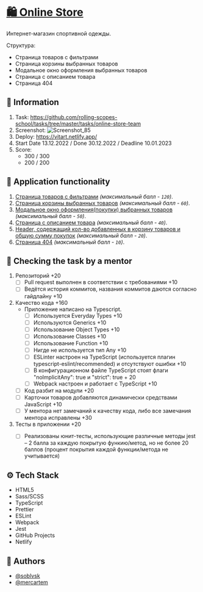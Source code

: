 # [🛍️ Online Store](https://vitart.netlify.app/)

Интернет-магазин спортивной одежды. 

Структура:
- Страница товаров с фильтрами
- Страница корзины выбранных товаров
- Модальное окно оформления выбранных товаров
- Страница с описанием товара
- Страница 404

## 📜 Information

1. Task: https://github.com/rolling-scopes-school/tasks/tree/master/tasks/online-store-team
2. Screenshot: ![Screenshot_85](https://user-images.githubusercontent.com/104028304/210073824-44dc0f00-877b-40d4-8e87-30091f221b91.png)
3. Deploy: https://vitart.netlify.app/
4. Start Date 13.12.2022 / Done 30.12.2022 / Deadline 10.01.2023
5. Score: 
    - 300 / 300
    - 200 / 200

## 📌 Application functionality

1. [Страница товаров с фильтрами](https://github.com/rolling-scopes-school/tasks/blob/master/tasks/online-store-team/modules/store-page.md) _(максимальный балл - `120`)_.
2. [Страница корзины выбранных товаров](https://github.com/rolling-scopes-school/tasks/blob/master/tasks/online-store-team/modules/cart-page.md) _(максимальный балл - `60`)_.
3. [Модальное окно оформления(покупки) выбранных товаров](https://github.com/rolling-scopes-school/tasks/blob/master/tasks/online-store-team/modules/purchase-modal.md) _(максимальный балл - `50`)_.
4. [Страница с описанием товара](https://github.com/rolling-scopes-school/tasks/blob/master/tasks/online-store-team/modules/product-details-page.md) _(максимальный балл - `40`)_.
5. [Header, содержащий кол-во добавленных в корзину товаров и общую сумму покупок](https://github.com/rolling-scopes-school/tasks/blob/master/tasks/online-store-team/modules/header-module.md) _(максимальный балл - `20`)_.
6. [Страница 404](https://github.com/rolling-scopes-school/tasks/blob/master/tasks/online-store-team/modules/404-page.md) _(максимальный балл - `10`)_.

## 📍 Checking the task by a mentor

1. Репозиторий +20
   - [ ] Pull request выполнен в соответствии с требованиями +10
   - [ ] Ведётся история коммитов, названия коммитов даются согласно гайдлайну +10
2. Качество кода +160
    - Приложение написано на Typescript.
      - [ ] Используется Everyday Types +10
      - [ ] Используются Generics +10
      - [ ] Использование Object Types +10
      - [ ] Использование Classes +10
      - [ ] Использование Function +10
      - [ ] Нигде не используется тип Any +10
      - [ ] ESLinter настроен на TypeScript (используется плагин typescript-eslint/recommended) и отсутствуют ошибки +10
      - [ ] В конфигурационном файле TypeScript стоят флаги "noImplicitAny": true и "strict": true + 20
      - [ ] Webpack настроен и работает с TypeScript +10
    - [ ] Kод разбит на модули +20
    - [ ] Карточки товаров добавляются динамически средствами JavaScript +10
    - [ ] У ментора нет замечаний к качеству кода, либо все замечания ментора исправлены +30
3. Тесты в приложении +20
    - [ ] Реализованы юнит-тесты, использующие различные методы jest – 2 балла за каждую покрытую функию/метод, но не более 20 баллов (процент покрытия каждой функции/метода не учитывается)


## ⚙️ Tech Stack

- HTML5
- Sass/SCSS
- TypeScript
- Prettier
- ESLint
- Webpack
- Jest
- GitHub Projects
- Netlify

## 👀 Authors

- [@soblvsk](https://www.github.com/soblvsk)
- [@mercartem](https://github.com/mercartem)
